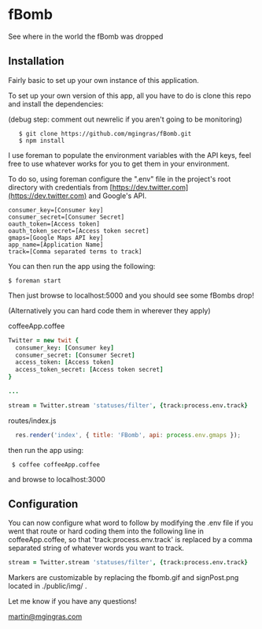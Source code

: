 fBomb
=====

See where in the world the fBomb was dropped

Installation
-----

Fairly basic to set up your own instance of this application.

To set up your own version of this app, all you have to do is clone this repo and install the dependencies:

(debug step: comment out newrelic if you aren't going to be monitoring)

```shell
   $ git clone https://github.com/mgingras/fBomb.git
   $ npm install
```

I use foreman to populate the environment variables with the API keys, feel free to use whatever works for you to get them in your environment.

To do so, using foreman configure the ".env" file in the project's root directory with credentials from [https://dev.twitter.com](https://dev.twitter.com) and Google's API.

```env
consumer_key=[Consumer key]
consumer_secret=[Consumer Secret]
oauth_token=[Access token]
oauth_token_secret=[Access token secret]
gmaps=[Google Maps API key]
app_name=[Application Name]
track=[Comma separated terms to track]
```


You can then run the app using the following:

``` $ foreman start ``` 

Then just browse to localhost:5000 and you should see some fBombs drop!


(Alternatively you can hard code them in wherever they apply)

coffeeApp.coffee
 
```coffee
Twitter = new twit {
  consumer_key: [Consumer key]
  consumer_secret: [Consumer Secret]
  access_token: [Access token]
  access_token_secret: [Access token secret]
}

...

stream = Twitter.stream 'statuses/filter', {track:process.env.track}

```
routes/index.js
```js
  res.render('index', { title: 'FBomb', api: process.env.gmaps });
````

then run the app using:

``` $ coffee coffeeApp.coffee```

and browse to localhost:3000

Configuration
----------

You can now configure what word to follow by modifying the .env file if you went that route or hard coding them into the following line in coffeeApp.coffee, so that 'track:process.env.track' is replaced by a comma separated string of whatever words you want to track.

```coffee
stream = Twitter.stream 'statuses/filter', {track:process.env.track}
```

Markers are customizable by replacing the fbomb.gif and signPost.png located in ./public/img/ . 

Let me know if you have any questions!

<martin@mgingras.com>
